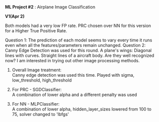 <b>ML Project #2</b> : Airplane Image Classification

<b>V1(Apr 2)</b>


Both models had a very low FP rate.
PRC chosen over NN for this version for a Higher True Positive Rate.

Question 1: The prediction of each model seems to vary every time it runs even when all the features/parameters remain unchanged.
Question 2: Canny Edge Detection was used for this round. 
A plane's wings: Diagonal lines with curves. Straight lines of a aircraft body. Are they well recognized now? 
I am interested in trying out other image processing methods. 

1. Overall Image treatment: <br>
Canny edge detection was used this time. Played with sigma, low_threshold, high_threshold

2. For PRC - SGDClassifier: <br>
A combination of lower alpha and a different penalty was used

3. For NN - MLPClassifier: <br>
A combination of lower alpha, hidden_layer_sizes lowered from 100 to 75, solver changed to 'lbfgs'
